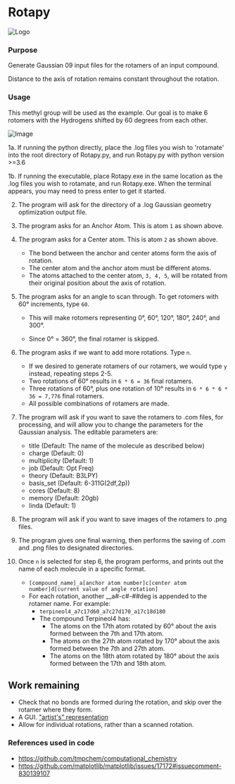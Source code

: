 # Rotapy

![Logo](https://i.imgur.com/59TSCMn.png)

### Purpose

Generate Gaussian 09 input files for the rotamers of an input compound.

Distance to the axis of rotation remains constant throughout the rotation.

### Usage

This methyl group will be used as the example. Our goal is to make 6 rotomers with the Hydrogens shifted by 60 degrees
from each other.

![Image](https://i.imgur.com/e2AES96.png)

1a. If running the python directly, place the .log files you wish to 'rotamate' into the root directory of Rotapy.py,
and run Rotapy.py with python version >=3.6

1b. If running the executable, place Rotapy.exe in the same location as the .log files you wish to rotamate, and run
Rotapy.exe. When the terminal appears, you may need to press enter to get it started.

2. The program will ask for the directory of a .log Gaussian geometry optimization output file.


3. The program asks for an Anchor Atom. This is atom `1` as shown above.


4. The program asks for a Center atom. This is atom `2` as shown above.
    - The bond between the anchor and center atoms form the axis of rotation.
    - The center atom and the anchor atom must be different atoms.
    - The atoms attached to the center atom, `3, 4, 5`, will be rotated from their original position about the axis of
      rotation.


6. The program asks for an angle to scan through. To get rotomers with 60° increments, type `60`.
    - This will make rotomers representing 0°, 60°, 120°, 180°, 240°, and 300°.

    - Since 0° = 360°, the final rotamer is skipped.


7. The program asks if we want to add more rotations. Type `n`.
    - If we desired to generate rotamers of our rotamers, we would type `y` instead, repeating steps 2-5.
    - Two rotations of 60° results in `6 * 6 = 36` final rotamers.
    - Three rotations of 60°, plus one rotation of 10° results in `6 * 6 * 6 * 36 = 7,776` final rotamers.
    - All possible combinations of rotamers are made.


9. The program will ask if you want to save the rotamers to .com files, for processing, and will allow you to change the
   parameters for the Gaussian analysis. The editable parameters are:
    - title (Default: The name of the molecule as described below)
    - charge (Default: 0)
    - multiplicity (Default: 1)
    - job (Default: Opt Freq)
    - theory (Default: B3LPY)
    - basis_set (Default: 6-311G(2df,2p))
    - cores (Default: 8)
    - memory (Default: 20gb)
    - linda (Default: 1)


10. The program will ask if you want to save images of the rotamers to .png files.


11. The program gives one final warning, then performs the saving of .com and .png files to designated directories.

8. Once `n` is selected for step 6, the program performs, and prints out the name of each molecule in a specific format.
   - `[compound_name]_a[anchor atom number]c[center atom number]d[current value of angle rotation]`
   - For each rotation, another __a#-c#-##deg is appended to the rotamer name. For example:
      - `terpineol4_a7c17d60_a7c27d170_a17c18d180`
      - The compound Terpineol4 has:
         - The atoms on the 17th atom rotated by 60° about the axis formed between the 7th and 17th atom.
         - The atoms on the 27th atom rotated by 170° about the axis formed between the 7th and 27th atom.
         - The atoms on the 18th atom rotated by 180° about the axis formed between the 17th and 18th atom.

## Work remaining

- Check that no bonds are formed during the rotation, and skip over the rotamer where they form.
- A GUI. ["artist's" representation](https://puu.sh/HJ8K5/73b7ca6259.jpg)
- Allow for individual rotations, rather than a scanned rotation.

### References used in code

- https://github.com/tmpchem/computational_chemistry
- https://github.com/matplotlib/matplotlib/issues/17172#issuecomment-830139107
